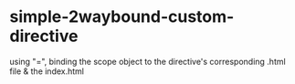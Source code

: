 # simple-2waybound-custom-directive

using "=", binding the scope object to the directive's corresponding .html file & the index.html
